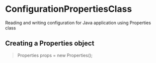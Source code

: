 # ConfigurationPropertiesClass
Reading and writing configuration for Java application using Properties class

## Creating a Properties object
> Properties props = new Properties();
